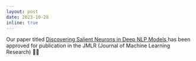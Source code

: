 ```yaml
---
layout: post
date: 2023-10-28
inline: true
---
```


 Our paper titled <a href="https://arxiv.org/pdf/2206.13288.pdf"> Discovering Salient Neurons in Deep NLP Models </a> has been approved for publication in the JMLR (Journal of Machine Learning Research) 🌟🎉
